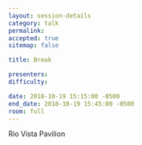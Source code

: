 ```yaml
---
layout: session-details
category: talk
permalink:
accepted: true
sitemap: false

title: Break

presenters:
difficulty:

date: 2018-10-19 15:15:00 -0500
end_date: 2018-10-19 15:45:00 -0500
room: full
---
```

Rio Vista Pavilion

